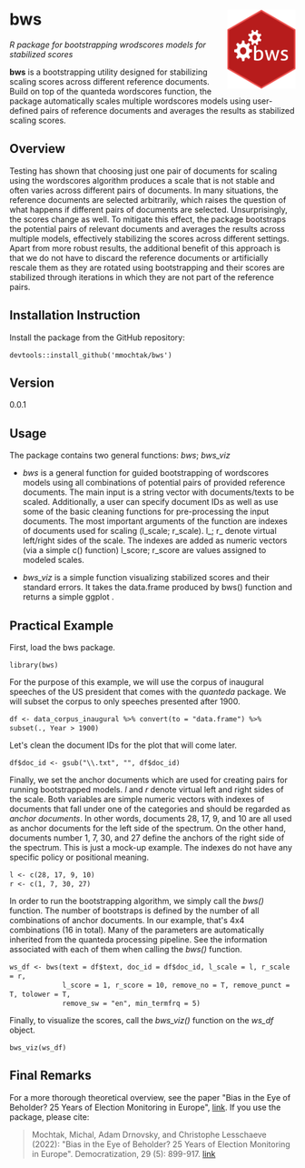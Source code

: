 # bws <img src="/man/bws.png" style="max-width:100%;" height="139" align="right">
*R package for bootstrapping wrodscores models for stabilized scores*

**bws** is a bootstrapping utility designed for stabilizing scaling scores across different reference documents. Build on top of the quanteda wordscores function, the package automatically scales multiple wordscores models using user-defined pairs of reference documents and averages the results as stabilized scaling scores.

## Overview
Testing has shown that choosing just one pair of documents for scaling using the wordscores algorithm produces a scale that is not stable and often varies across different pairs of documents. In many situations, the reference documents are selected arbitrarily, which raises the question of what happens if different pairs of documents are selected. Unsurprisingly, the scores change as well. To mitigate this effect, the package bootstraps the potential pairs of relevant documents and averages the results across multiple models, effectively stabilizing the scores across different settings. Apart from more robust results, the additional benefit of this approach is that we do not have to discard the reference documents or artificially rescale them as they are rotated using bootstrapping and their scores are stabilized through iterations in which they are not part of the reference pairs.

## Installation Instruction
Install the package from the GitHub repository:
```
devtools::install_github('mmochtak/bws')
```
## Version
0.0.1

## Usage
The package contains two general functions: *bws*; *bws_viz*

-	*bws* is a general function for guided bootstrapping of wordscores models using all combinations of potential pairs of provided reference documents. The main input is a string vector with documents/texts to be scaled. Additionally, a user can specify document IDs as well as use some of the basic cleaning functions for pre-processing the input documents. The most important arguments of the function are indexes of documents used for scaling (l_scale; r_scale). l_; r_ denote virtual left/right sides of the scale. The indexes are added as numeric vectors (via a simple c() function) l_score; r_score are values assigned to modeled scales.

-	*bws_viz* is a simple function visualizing stabilized scores and their standard errors. It takes the data.frame produced by bws() function and returns a simple ggplot . 

## Practical Example
First, load the bws package.

```
library(bws)
```

For the purpose of this example, we will use the corpus of inaugural speeches of the US president that comes with the *quanteda* package. We will subset the corpus to only speeches presented after 1900.

```
df <- data_corpus_inaugural %>% convert(to = "data.frame") %>% subset(., Year > 1900)
```

Let's clean the document IDs for the plot that will come later.

```
df$doc_id <- gsub("\\.txt", "", df$doc_id)
```

Finally, we set the anchor documents which are used for creating pairs for running bootstrapped models. *l* and *r* denote virtual left and right sides of the scale. Both variables are simple numeric vectors with indexes of documents that fall under one of the categories and should be regarded as *anchor documents*. In other words, documents 28, 17, 9, and 10 are all used as anchor documents for the left side of the spectrum. On the other hand, documents number 1, 7, 30, and 27 define the anchors of the right side of the spectrum. This is just a mock-up example. The indexes do not have any specific policy or positional meaning. 

```
l <- c(28, 17, 9, 10)
r <- c(1, 7, 30, 27)
```

In order to run the bootstrapping algorithm, we simply call the *bws()* function. The number of bootstraps is defined by the number of all combinations of anchor documents. In our example, that's 4x4 combinations (16 in total). Many of the parameters are automatically inherited from the quanteda processing pipeline. See the information associated with each of them when calling the *bws()* function.

```
ws_df <- bws(text = df$text, doc_id = df$doc_id, l_scale = l, r_scale = r,
             l_score = 1, r_score = 10, remove_no = T, remove_punct = T, tolower = T, 
             remove_sw = "en", min_termfrq = 5)
```

Finally, to visualize the scores, call the *bws_viz()* function on the *ws_df* object.

```
bws_viz(ws_df)
```

## Final Remarks
For a more thorough theoretical overview, see the paper "Bias in the Eye of Beholder? 25 Years of Election Monitoring in Europe", [link](https://www.tandfonline.com/doi/full/10.1080/13510347.2021.2019219). If you use the package, please cite:
> Mochtak, Michal, Adam Drnovsky, and Christophe Lesschaeve (2022): "Bias in the Eye of Beholder? 25 Years of Election Monitoring in Europe". Democratization, 29 (5): 899-917. [link](https://www.tandfonline.com/doi/full/10.1080/13510347.2021.2019219)
